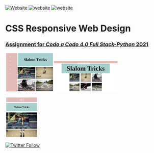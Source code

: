  ![Website](https://img.shields.io/website?label=License&style=flat-square&up_color=blue&up_message=Apache%202.0&url=http%3A%2F%2Fwww.apache.org%2Flicenses%2FLICENSE-2.0.html) ![website](https://img.shields.io/static/v1?label=HTML&message=5&color=green) ![website](https://img.shields.io/static/v1?label=CSS&message=3&color=yellow)
# CSS Responsive Web Design



### [Assignment for _Codo a Codo 4.0 Full Stack-Python_ 2021](https://caro-oviedo.github.io/slalom/)


 <img src="readmeimg/web2.png" width="30%" height="auto"><img src="readmeimg/web1.png" width="40%" height="auto">

<img src="readmeimg/web3.png" width="20%" height="auto">

<br>


[![Twitter Follow](https://img.shields.io/twitter/follow/Caro_Oviedo_?color=1DA1F2&logo=twitter&style=for-the-badge)](https://twitter.com/Caro_Oviedo_)
